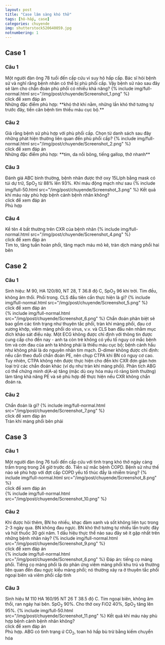 ```yaml
---
layout: post
title: "Case lâm sàng khó thở"
tags: [hô-hấp, case]
categories: chuyende
img: shutterstock520640059.jpg
notnumbering: 1
---
```


## Case 1

### Câu 1
<div class="alert alert-warning" role="alert">
  Một người đàn ông 78 tuổi đến cấp cứu vì suy hô hấp cấp. Bác sĩ hỏi bệnh sử và nghĩ rằng bệnh nhân có thể bị phù phổi cấp. Vậy bệnh sử nào sau đây sẽ làm cho chẩn đoán phù phổi có nhiều khả năng?
  {% include img/full-normal.html src="/img/post/chuyende/Screenshot_1.png" %}
</div>

<div class="tomTat">
<div id="btTomTat" class="collapsed" data-toggle="collapse" href="#ndTomTat">
click để xem đáp án
</div>
<div id="ndTomTat" markdown="1" class="collapse multi-collapse ndTomTat">
Những đặc điểm phù hợp: **khó thở khi nằm, những lần khó thở tương tự trước đây, tiền căn bệnh tim thiếu máu cục bộ.**
</div>
</div>

### Câu 2
<div class="alert alert-warning" role="alert">
  Giả rằng bệnh sử phù hợp với phù phổi cấp. Chọn từ danh sách sau đây những phát hiện thường liên quan đến phù phổi cấp?
  {% include img/full-normal.html src="/img/post/chuyende/Screenshot_2.png" %}
</div>

<div class="tomTat">
<div id="btTomTat" class="collapsed" data-toggle="collapse" href="#ndTomTat2">
click để xem đáp án
</div>
<div id="ndTomTat2" markdown="1" class="collapse multi-collapse ndTomTat2">
Những đặc điểm phù hợp: **tím, da nổi bông, tiếng gallop, thở nhanh**
</div>
</div>

### Câu 3
<div class="alert alert-warning" role="alert">
  Đánh giá ABC bình thường, bệnh nhân được thở oxy 15L/ph bằng mask có túi dự trữ, SpO<sub>2</sub> từ 88% lên 93%. Khí máu động mạch như sau
  {% include img/full-50.html src="/img/post/chuyende/Screenshot_3.png" %}
  Kết quả khí máu này phù hợp bệnh cảnh bệnh nhân không?
</div>

<div class="tomTat">
<div id="btTomTat" class="collapsed" data-toggle="collapse" href="#ndTomTat3">
click để xem đáp án
</div>
<div id="ndTomTat3" markdown="1" class="collapse multi-collapse ndTomTat3">
  Phù hợp
</div>
</div>

### Câu 4
<div class="alert alert-warning" role="alert">
  Kể tên 4 bất thường trên CXR của bệnh nhân
  {% include img/full-normal.html src="/img/post/chuyende/Screenshot_4.png" %}
</div>

<div class="tomTat">
<div id="btTomTat" class="collapsed" data-toggle="collapse" href="#ndTomTat4">
click để xem đáp án
</div>
<div id="ndTomTat4" markdown="1" class="collapse multi-collapse ndTomTat4">
  Tim to, tăng tuần hoàn phổi, tăng mạch máu mô kẽ, tràn dịch màng phổi hai bên
</div>
</div>

## Case 2

### Câu 1
<div class="alert alert-warning" role="alert">
  Sinh hiệu: M 90, HA 120/80, NT 28, T 36.8 độ C, SpO<sub>2</sub> 96 khí trời. Tim đều, không âm thổi. Phổi trong. CLS đầu tiên cần thực hiện là gì?
  {% include img/full-normal.html src="/img/post/chuyende/Screenshot_5.png" %}
</div>

<div class="tomTat">
<div id="btTomTat" class="collapsed" data-toggle="collapse" href="#ndTomTat5">
click để xem đáp án
</div>
<div id="ndTomTat5" markdown="1" class="collapse multi-collapse ndTomTat5">
{% include img/full-normal.html src="/img/post/chuyende/Screenshot_6.png" %}
Chẩn đoán phân biệt sẽ bao gồm các tình trạng như thuyên tắc phổi, tràn khí màng phổi, đau cơ xương khớp, viêm màng phổi do virus, v.v. và CLS ban đầu nên nhằm mục đích khảo sát điều này. Một ECG không được chỉ định với thông tin được cung cấp cho đến nay - anh ta còn trẻ không có yếu tố nguy cơ mắc bệnh tim và cơn đau của anh ta không phải là thiếu máu cục bộ; bệnh cảnh hầu như không phải là do nguyên nhân tim mạch. D-dimer không được chỉ định: nếu cần theo đuổi chẩn đoán PE, nên chụp CTPA khi BN có nguy cơ cao. Tuy nhiên, CTPA không nên được thực hiện cho đến khi CXR đơn giản hơn loại trừ các chẩn đoán khác (ví dụ như tràn khí màng phổi). Phân tích ABG có thể chứng minh d(A-a) tăng (mặc dù oxy hóa máu rõ ràng bình thường) làm tăng khả năng PE và sẽ phù hợp để thực hiện nếu CXR không chẩn đoán ra.
</div>
</div>

### Câu 2

<div class="alert alert-warning" role="alert">
  Chẩn đoán là gì?
  {% include img/full-normal.html src="/img/post/chuyende/Screenshot_7.png" %}
</div>

<div class="tomTat">
<div id="btTomTat" class="collapsed" data-toggle="collapse" href="#ndTomTat6">
click để xem đáp án
</div>
<div id="ndTomTat6" markdown="1" class="collapse multi-collapse ndTomTat6">
Tràn khí màng phổi bên phải
</div>
</div>

## Case 3

### Câu 1
<div class="alert alert-warning" role="alert">
  Một người đàn ông 76 tuổi đến cấp cứu với tình trạng khó thở ngày càng trầm trọng trong 24 giờ trước đó. Tiền sử mắc bệnh COPD. Bệnh sử như thế nào sẽ phù hợp với đợt cấp COPD yếu tố thúc đẩy là nhiễm trùng?
  {% include img/full-normal.html src="/img/post/chuyende/Screenshot_8.png" %}
</div>

<div class="tomTat">
<div id="btTomTat" class="collapsed" data-toggle="collapse" href="#ndTomTat7">
click để xem đáp án
</div>
<div id="ndTomTat7" markdown="1" class="collapse multi-collapse ndTomTat7">
{% include img/full-normal.html src="/img/post/chuyende/Screenshot_10.png" %}
</div>
</div>

### Câu 2
<div class="alert alert-warning" role="alert">
  Khi được hỏi thêm, BN ho nhiều, khạc đàm xanh và sốt không liên tục trong 2-3 ngày qua. BN không đau ngực. BN khó thở tương tự nhiều lần trước đây và hút thuốc 30 gói năm. 1 dấu hiệu thực thể nào sau đây sẽ ít gặp nhất trên những bệnh nhân này?
  {% include img/full-normal.html src="/img/post/chuyende/Screenshot_9.png" %}
</div>

<div class="tomTat">
<div id="btTomTat" class="collapsed" data-toggle="collapse" href="#ndTomTat8">
click để xem đáp án
</div>
<div id="ndTomTat8" markdown="1" class="collapse multi-collapse ndTomTat8">
{% include img/full-normal.html src="/img/post/chuyende/Screenshot_6.png" %}
Đáp án: tiếng cọ màng phổi. Tiếng cọ màng phổi là do phản ứng viêm màng phổi khu trú và thường liên quan đến đau ngực kiểu màng phổi; nó thường xảy ra ở thuyên tắc phổi ngoại biên và viêm phổi cấp tính
</div>
</div>

### Câu 3
<div class="alert alert-warning" role="alert">
  Sinh hiệu M 110 HA 160/95 NT 26 T 38.5 độ C. Tím ngoại biên, không âm thổi, ran ngáy hai bên. SpO<sub>2</sub> 90%. Cho thở oxy FiO2 40%, SpO<sub>2</sub> tăng lên 95%.
  {% include img/full-50.html src="/img/post/chuyende/Screenshot_11.png" %}
  Kết quả khí máu này phù hợp bệnh cảnh bệnh nhân không?
</div>

<div class="tomTat">
<div id="btTomTat" class="collapsed" data-toggle="collapse" href="#ndTomTat9">
click để xem đáp án
</div>
<div id="ndTomTat9" markdown="1" class="collapse multi-collapse ndTomTat9">
  Phù hợp. ABG có tình trạng ứ CO<sub>2</sub>, toan hô hấp bù trừ bằng kiềm chuyển hóa
</div>
</div>


